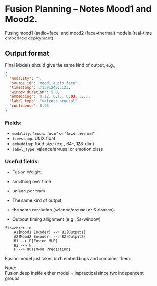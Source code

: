 # Fusion Planning – Notes Mood1 and Mood2.

Fusing mood1 (audio+face) and mood2 (face+thermal) models (real-time embedded deployment).

## Output format

Final Models should give the same kind of output, e.g.,

```json
{
  "modality": "",
  "source_id": "mood1_audio_face",
  "timestamp": 1713912432.123,
  "window_duration": 5.0,
  "embedding": [0.12, 0.85, 0.03, ...],
  "label_type": "valence_arousal",
  "confidence": 0.93
}
```
### Fields:
- `modality`: "audio_face" or "face_thermal"
- `timestamp`: UNIX float
- `embedding`: fixed size (e.g., 64-, 128-dim)
- `label_type`: valence/arousal or emotion class

### Usefull fields:

- Fusion Weight.
- smothing over time
- uniuqe per team

- The same kind of output
- the same resolution (valence/arousal or 6 classes).
- Outpout timing allignment (e.g., 5s-window)


```mermaid
flowchart TD
    A1[Mood1 Encoder] --> B1[Output1]
    A2[Mood2 Encoder] --> B2[Output2]
    B1 --> F[Fusion MLP]
    B2 --> F
    F --> OUT[Mood Prediction]
 ```

Fusion model just takes both embeddings and combines them.

Note:  
Fusion deep inside either model = impractical since two independent groups.
